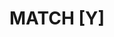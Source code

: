 ---
title: MATCH [Y]
position: 1.4
type: put
description: Update Book
parameters:
  - name: title
    content: The title for the book
  - name: score
    content: The book's score between 0 and 5
content_markdown: |-
  Returns a specific book from your collection.<br> 
  ![API Image](/images/apiEcon.PNG){:class="img-responsive"} <br>
  This is a very precise query.
  
  Update an existing book in your collection.
left_code_blocks:
  - code_block: |-
      $.ajax({
        "url": "http://api.myapp.com/books/3",
        "type": "PUT",
        "data": {
          "token": "YOUR_APP_KEY",
          "score": 5.0,
          "title": "The Book Stealer"
        },
        "success": function(data) {
          alert(data);
        }
      });
    title: jQuery
    language: javascript
right_code_blocks:
  - code_block: |2-
      {
        "id": 3,
        "title": "The Book Stealer",
        "score": 5,
        "dateAdded": "5/1/2015"
      }
    title: Response
    language: json
  - code_block: |2-
      {
        "error": true,
        "message": "Book doesn't exist"
      }
    title: Error
    language: json
---